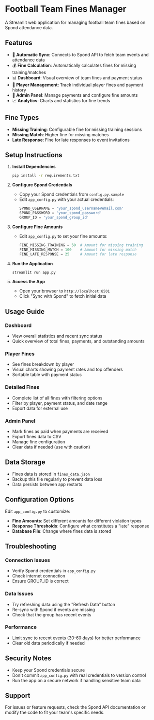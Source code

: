 # Football Team Fines Manager

A Streamlit web application for managing football team fines based on Spond attendance data.

## Features

- 🔄 **Automatic Sync**: Connects to Spond API to fetch team events and attendance data
- 💰 **Fine Calculation**: Automatically calculates fines for missing training/matches
- 📊 **Dashboard**: Visual overview of team fines and payment status
- 👥 **Player Management**: Track individual player fines and payment history
- 🔧 **Admin Panel**: Manage payments and configure fine amounts
- 📈 **Analytics**: Charts and statistics for fine trends

## Fine Types

- **Missing Training**: Configurable fine for missing training sessions
- **Missing Match**: Higher fine for missing matches
- **Late Response**: Fine for late responses to event invitations

## Setup Instructions

1. **Install Dependencies**
   ```bash
   pip install -r requirements.txt
   ```

2. **Configure Spond Credentials**
   - Copy your Spond credentials from `config.py.sample` 
   - Edit `app_config.py` with your actual credentials:
     ```python
     SPOND_USERNAME = 'your_spond_username@email.com'
     SPOND_PASSWORD = 'your_spond_password'
     GROUP_ID = 'your_spond_group_id'
     ```

3. **Configure Fine Amounts**
   - Edit `app_config.py` to set your fine amounts:
     ```python
     FINE_MISSING_TRAINING = 50  # Amount for missing training
     FINE_MISSING_MATCH = 100    # Amount for missing match
     FINE_LATE_RESPONSE = 25     # Amount for late response
     ```

4. **Run the Application**
   ```bash
   streamlit run app.py
   ```

5. **Access the App**
   - Open your browser to `http://localhost:8501`
   - Click "Sync with Spond" to fetch initial data

## Usage Guide

### Dashboard
- View overall statistics and recent sync status
- Quick overview of total fines, payments, and outstanding amounts

### Player Fines
- See fines breakdown by player
- Visual charts showing payment rates and top offenders
- Sortable table with payment status

### Detailed Fines
- Complete list of all fines with filtering options
- Filter by player, payment status, and date range
- Export data for external use

### Admin Panel
- Mark fines as paid when payments are received
- Export fines data to CSV
- Manage fine configuration
- Clear data if needed (use with caution)

## Data Storage

- Fines data is stored in `fines_data.json`
- Backup this file regularly to prevent data loss
- Data persists between app restarts

## Configuration Options

Edit `app_config.py` to customize:

- **Fine Amounts**: Set different amounts for different violation types
- **Response Thresholds**: Configure what constitutes a "late" response
- **Database File**: Change where fines data is stored

## Troubleshooting

### Connection Issues
- Verify Spond credentials in `app_config.py`
- Check internet connection
- Ensure GROUP_ID is correct

### Data Issues
- Try refreshing data using the "Refresh Data" button
- Re-sync with Spond if events are missing
- Check that the group has recent events

### Performance
- Limit sync to recent events (30-60 days) for better performance
- Clear old data periodically if needed

## Security Notes

- Keep your Spond credentials secure
- Don't commit `app_config.py` with real credentials to version control
- Run the app on a secure network if handling sensitive team data

## Support

For issues or feature requests, check the Spond API documentation or modify the code to fit your team's specific needs.
